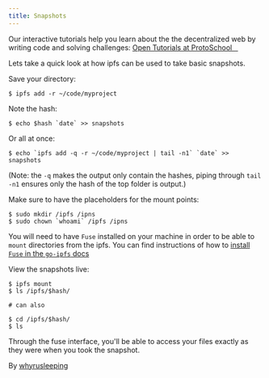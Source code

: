 ```yaml
---
title: Snapshots
---
```


<div class="alert alert-info">
Our interactive tutorials help you learn about the the decentralized web by writing code and solving challenges:
<a class="button button-primary" href="https://proto.school/#/tutorials" role="button" target="_blank">
  Open Tutorials at ProtoSchool &nbsp;&nbsp;<i class="fa fa-external-link-square-alt"></i>
</a>
</div>


Lets take a quick look at how ipfs can be used to take basic snapshots.

Save your directory:
```
$ ipfs add -r ~/code/myproject
```

Note the hash:
```
$ echo $hash `date` >> snapshots
```


Or all at once:
```
$ echo `ipfs add -q -r ~/code/myproject | tail -n1` `date` >> snapshots
```
(Note: the `-q` makes the output only contain the hashes, piping through
`tail -n1` ensures only the hash of the top folder is output.)

Make sure to have the placeholders for the mount points:
```
$ sudo mkdir /ipfs /ipns
$ sudo chown `whoami` /ipfs /ipns
```

You will need to have `Fuse` installed on your machine in order to be able to `mount` directories from the ipfs. You can find instructions of how to [install `Fuse` in the `go-ipfs` docs](https://github.com/ipfs/go-ipfs/blob/master/docs/fuse.md)


View the snapshots live:
```
$ ipfs mount
$ ls /ipfs/$hash/

# can also

$ cd /ipfs/$hash/
$ ls
```

Through the fuse interface, you'll be able to access your files exactly as
they were when you took the snapshot.

By [whyrusleeping](http://github.com/whyrusleeping)
